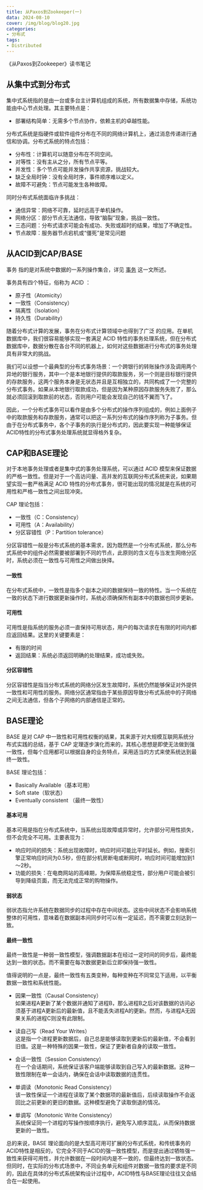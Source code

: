 ```yaml
---
title: 从Paxos到Zookeeper(一)
data: 2024-08-10
cover: /img/blog/blog20.jpg
categories:
- 分布式
tags:
- Distributed 
---
```


《从Paxos到Zookeeper》读书笔记

<!--more-->

## 从集中式到分布式

集中式系统指的是由一台或多台主计算机组成的系统，所有数据集中存储，系统功能由中心节点处理。其主要特点是：

- 部署结构简单：无需多个节点协作，依赖主机的卓越性能。

分布式系统是指硬件或软件组件分布在不同的网络计算机上，通过消息传递进行通信和协调。分布式系统的特点包括：

- 分布性：计算机可以随意分布在不同空间。
- 对等性：没有主从之分，所有节点平等。
- 并发性：多个节点可能并发操作共享资源，挑战较大。
- 缺乏全局时钟：没有全局时序，事件顺序难以定义。
- 故障不可避免：节点可能发生各种故障。

同时分布式系统面临许多挑战：
- 通信异常：网络不可靠，延时远高于单机操作。
- 网络分区：部分节点无法通信，导致“脑裂”现象，挑战一致性。
- 三态问题：分布式请求可能会有成功、失败或超时的结果，增加了不确定性。
- 节点故障：服务器节点宕机或“僵死”是常见问题

## 从ACID到CAP/BASE

事务 指的是对系统中数据的一系列操作集合，详见 [事务](../DDIA/Transactions.md) 这一文所述。

事务具有四个特征，俗称为 ACID ：
- 原子性（Atomicity）
- 一致性（Consistency）
- 隔离性（Isolation）
- 持久性（Durability）

随着分布式计算的发展，事务在分布式计算领域中也得到了广泛
的应用。在单机数据库中，我们很容易能够实现一套满足 ACID 特性的事务处理系统，但在分布式数据库中，数据分散在各台不同的机器上，如何对这些数据进行分布式的事务处理具有非常大的挑战。

我们可以设想一个最典型的分布式事务场景：一个跨银行的转账操作涉及调用两个异地的银行服务，其中一个是本地银行提供的取款服务，另一个则是目标银行提供的存款服务，这两个服务本身是无状态并且是互相独立的，共同构成了一个完整的分布式事务。如果从本地银行取款成功，但是因为某种原因存款服务失败了，那么就必须回滚到取款前的状态，否则用户可能会发现自己的钱不翼而飞了。

因此，一个分布式事务可以看作是由多个分布式的操作序列组成的，例如上面例子中的取款服务和存款服务，通常可以把这一系列分布式的操作序列称为子事务。但由于在分布式事务中，各个子事务的执行是分布式的，因此要实现一种能够保证ACID特性的分布式事务处理系统就显得格外复杂。

## CAP和BASE理论

对于本地事务处理或者是集中式的事务处理系统，可以通过 ACID 模型来保证数据的严格一致性。但是对于一个高访问量、高并发的互联网分布式系统来说，如果期望实现一套严格满足 ACID 特性的分布式事务，很可能出现的情况就是在系统的可用性和严格一致性之间出现冲突。

CAP 理论包括：
- 一致性（C：Consistency）
- 可用性（A：Availability）
- 分区容错性（P：Partition tolerance）

分区容错性一般是分布式系统的基本需求，因为既然是一个分布式系统，那么分布式系统中的组件必然需要被部署到不同的节点，此原则的含义在与当发生网络分区时，系统必须在一致性与可用性之间做出抉择。

#### 一致性
在分布式系统中，一致性是指多个副本之间的数据保持一致的特性。当一个系统在一致的状态下进行数据更新操作时，系统必须确保所有副本中的数据也同步更新。

#### 可用性
可用性是指系统的服务必须一直保持可用状态，用户的每次请求在有限的时间内都应返回结果。这里的关键要素是：
- 有限的时间
- 返回结果：系统必须返回明确的处理结果，成功或失败。

#### 分区容错性
分区容错性是指当分布式系统的网络分区发生故障时，系统仍然能够保证对外提供一致性和可用性的服务。网络分区通常指由于某些原因导致分布式系统中的子网络之间无法通信，但各个子网络的内部通信是正常的。

## BASE理论
BASE 是对 CAP 中一致性和可用性权衡的结果，其来源于对大规模互联网系统分布式实践的总结，基于 CAP 定理逐步演化而来的，其核心思想是即使无法做到强一致性，但每个应用都可以根据自身的业务特点，采用适当的方式来使系统达到最终一致性。

BASE 理论包括：
- Basically Available（基本可用）
- Soft state（软状态）
- Eventually consistent （最终一致性）

#### 基本可用
基本可用是指在分布式系统中，当系统出现故障或异常时，允许部分可用性损失，但不会完全不可用。主要表现为：

- 响应时间的损失：系统出现故障时，响应时间可能比平时延长。例如，搜索引擎正常响应时间为0.5秒，但在部分机房断电或断网时，响应时间可能增加到1～2秒。
- 功能的损失：在电商网站的高峰期，为保障系统稳定性，部分用户可能会被引导到降级页面，而无法完成正常的购物操作。

#### 弱状态
弱状态指允许系统在数据同步的过程中存在中间状态。这些中间状态不会影响系统整体的可用性，意味着在数据副本间同步时可以有一定延迟，而不需要立刻达到一致。

#### 最终一致性
最终一致性是一种弱一致性模型，强调数据副本在经过一定时间的同步后，最终能达到一致的状态。而不需要在每次数据更新后立即保持强一致性。

值得说明的一点是，最终一致性有五类变种，每种变种在不同常见下适用，以平衡数据一致性和系统性能。

- 因果一致性（Causal Consistency）\
如果进程A更新了某个数据并通知了进程B，那么进程B之后对该数据的访问必须基于进程A更新后的最新值，且不能丢失进程A的更新。然而，与进程A无因果关系的进程C则没有此限制。

- 读自己写（Read Your Writes）\
这是指一个进程更新数据后，自己总是能够读取到更新后的最新值，不会看到旧值。这是一种特殊的因果一致性，保证了更新者自身的读取一致性。

- 会话一致性（Session Consistency）\
在一个会话期间，系统保证该客户端能够读取到自己写入的最新数据。这种一致性限制在单一会话内，确保在会话中读取数据的连贯性。

- 单调读（Monotonic Read Consistency）\
该一致性保证一个进程在读取了某个数据项的最新值后，后续读取操作不会返回比之前更新的更旧的数据。这种模型避免了读取倒退的情况。

- 单调写（Monotonic Write Consistency）\
系统保证同一个进程的写操作按顺序执行，避免写入顺序混乱，从而保持数据更新的一致性。

总的来说，BASE 理论面向的是大型高可用可扩展的分布式系统，和传统事务的 ACID特性是相反的，它完全不同于ACID的强一致性模型，而是提出通过牺牲强一致性来获得可用性，并允许数据在一段时间内是不一致的，但最终达到一致状态。但同时，在实际的分布式场景中，不同业务单元和组件对数据一致性的要求是不同的，因此在具体的分布式系统架构设计过程中，ACID特性与BASE理论往往又会结合在一起使用。